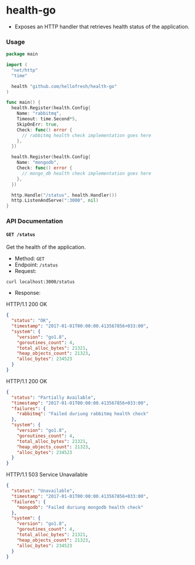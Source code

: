 # health-go

* Exposes an HTTP handler that retrieves health status of the application.

### Usage

```go
package main

import (
  "net/http"
  "time"

  health "github.com/hellofresh/health-go"
)

func main() {
  health.Register(health.Config{
    Name: "rabbitmq",
    Timeout: time.Second*5,
    SkipOnErr: true,
    Check: func() error {
      // rabbitmq health check implementation goes here
    },
  })

  health.Register(health.Config{
    Name: "mongodb",
    Check: func() error {
      // mongo_db health check implementation goes here
    },
  })

  http.Handle("/status", health.Handler())
  http.ListenAndServe(":3000", nil)
}
```

### API Documentation
#### `GET /status`
Get the health of the application.
- Method: `GET`
- Endpoint: `/status`
- Request:
```
curl localhost:3000/status
```
- Response:

HTTP/1.1 200 OK
```json
{
  "status": "OK",
  "timestamp": "2017-01-01T00:00:00.413567856+033:00",
  "system": {
    "version": "go1.8",
    "goroutines_count": 4,
    "total_alloc_bytes": 21321,
    "heap_objects_count": 21323,
    "alloc_bytes": 234523
  }
}
```

HTTP/1.1 200 OK
```json
{
  "status": "Partially Available",
  "timestamp": "2017-01-01T00:00:00.413567856+033:00",
  "failures": {
    "rabbitmq": "Failed duriung rabbitmq health check"
  },
  "system": {
    "version": "go1.8",
    "goroutines_count": 4,
    "total_alloc_bytes": 21321,
    "heap_objects_count": 21323,
    "alloc_bytes": 234523
  }
}
```

HTTP/1.1 503 Service Unavailable
```json
{
  "status": "Unavailable",
  "timestamp": "2017-01-01T00:00:00.413567856+033:00",
  "failures": {
    "mongodb": "Failed duriung mongodb health check"
  },
  "system": {
    "version": "go1.8",
    "goroutines_count": 4,
    "total_alloc_bytes": 21321,
    "heap_objects_count": 21323,
    "alloc_bytes": 234523
  }
}
```
